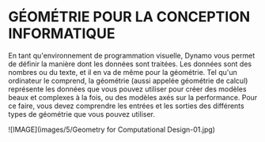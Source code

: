 

# GÉOMÉTRIE POUR LA CONCEPTION INFORMATIQUE

En tant qu'environnement de programmation visuelle, Dynamo vous permet de définir la manière dont les données sont traitées. Les données sont des nombres ou du texte, et il en va de même pour la géométrie. Tel qu'un ordinateur le comprend, la géométrie (aussi appelée géométrie de calcul) représente les données que vous pouvez utiliser pour créer des modèles beaux et complexes à la fois, ou des modèles axés sur la performance. Pour ce faire, vous devez comprendre les entrées et les sorties des différents types de géométrie que vous pouvez utiliser.

![IMAGE](images/5/Geometry for Computational Design-01.jpg)

